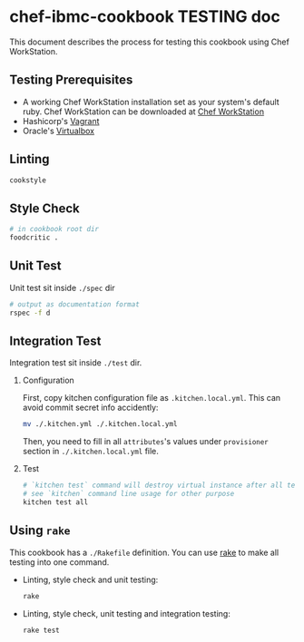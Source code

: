 # chef-ibmc-cookbook TESTING doc

This document describes the process for testing this cookbook using Chef WorkStation.

## Testing Prerequisites

- A working Chef WorkStation installation set as your system's default ruby. Chef WorkStation can be downloaded at [Chef WorkStation](https://downloads.chef.io/chef-workstation/0.2.48)
- Hashicorp's [Vagrant](https://www.vagrantup.com/downloads.html)
- Oracle's [Virtualbox](https://www.virtualbox.org/wiki/Downloads)

## Linting

```bash
cookstyle
```

## Style Check

```bash
# in cookbook root dir
foodcritic .
```

## Unit Test

Unit test sit inside `./spec` dir

```bash
# output as documentation format
rspec -f d
```

## Integration Test

Integration test sit inside `./test` dir.

1. Configuration 

    First, copy kitchen configuration file as `.kitchen.local.yml`. This can avoid commit secret info accidently:

    ```bash
    mv ./.kitchen.yml ./.kitchen.local.yml
    ```

    Then, you need to fill in all `attributes`'s values under `provisioner` section in `./.kitchen.local.yml` file.

2. Test

    ```bash
    # `kitchen test` command will destroy virtual instance after all tests pass
    # see `kitchen` command line usage for other purpose
    kitchen test all
    ```

## Using `rake`

This cookbook has a `./Rakefile` definition. You can use [rake](https://github.com/ruby/rake/) to make all testing into one command.

- Linting, style check and unit testing:

  ```bash
  rake
  ```

- Linting, style check, unit testing and integration testing:

  ```bash
  rake test
  ```